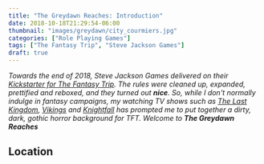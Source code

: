 ```yaml
---
title: "The Greydawn Reaches: Introduction"
date: 2018-10-18T21:29:54-06:00
thumbnail: "images/greydawn/city_courmiers.jpg"
categories: ["Role Playing Games"]
tags: ["The Fantasy Trip", "Steve Jackson Games"]
draft: true
---
```


_Towards the end of 2018, Steve Jackson Games delivered on their [Kickstarter for The Fantasy Trip](https://www.kickstarter.com/projects/sjgames/the-fantasy-trip-old-school-roleplaying). The rules were cleaned up, expanded, prettified and reboxed, and they turned out **nice**. So, while I don't normally indulge in fantasy campaigns, my watching TV shows such as [The Last Kingdom](https://www.imdb.com/title/tt4179452/), [Vikings](https://www.imdb.com/title/tt2306299) and [Knightfall](https://www.imdb.com/title/tt4555364/) has prompted me to put together a dirty, dark, gothic horror background for TFT. Welcome to **The Greydawn Reaches**_

## Location

